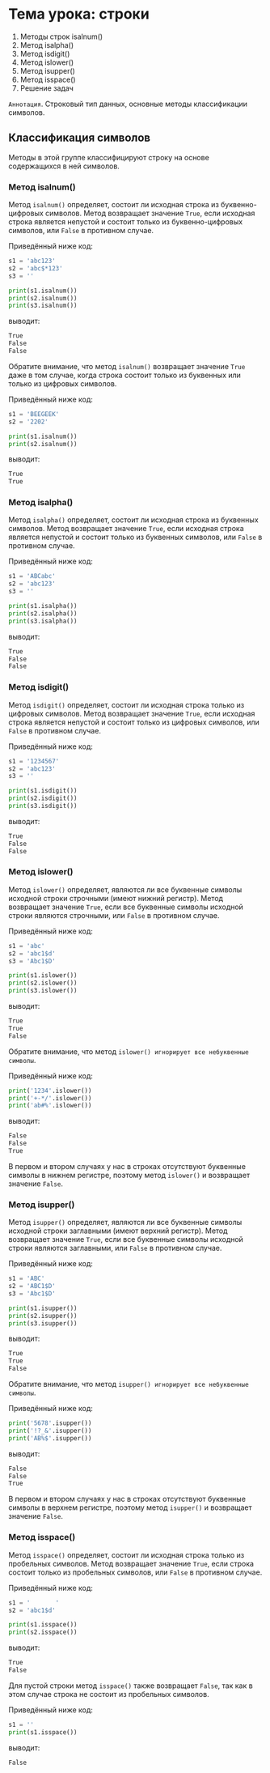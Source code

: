 # Тема урока: строки

1. Методы строк isalnum()
2. Метод isalpha()
3. Метод isdigit()
4. Метод islower()
5. Метод isupper()
6. Метод isspace()
7. Решение задач

`Аннотация`. Строковый тип данных, основные методы классификации символов.

## Классификация символов

Методы в этой группе классифицируют строку на основе содержащихся в ней символов.

### Метод isalnum()

Метод `isalnum()` определяет, состоит ли исходная строка из буквенно-цифровых символов. Метод возвращает значение
`True`,
если исходная строка является непустой и состоит только из буквенно-цифровых символов, или `False` в противном случае.

Приведённый ниже код:

```python
s1 = 'abc123'
s2 = 'abc$*123'
s3 = ''

print(s1.isalnum())
print(s2.isalnum())
print(s3.isalnum())
```

выводит:

```html
True
False
False
```

Обратите внимание, что метод `isalnum()` возвращает значение `True` даже в том случае, когда строка состоит только из
буквенных или только из цифровых символов.

Приведённый ниже код:

```python
s1 = 'BEEGEEK'
s2 = '2202'

print(s1.isalnum())
print(s2.isalnum())
```

выводит:

```html
True
True
```

### Метод isalpha()

Метод `isalpha()` определяет, состоит ли исходная строка из буквенных символов. Метод возвращает значение `True`, если
исходная строка является непустой и состоит только из буквенных символов, или `False` в противном случае.

Приведённый ниже код:

```python
s1 = 'ABCabc'
s2 = 'abc123'
s3 = ''

print(s1.isalpha())
print(s2.isalpha())
print(s3.isalpha())
```

выводит:

```html
True
False
False
```

### Метод isdigit()

Метод `isdigit()` определяет, состоит ли исходная строка только из цифровых символов. Метод возвращает значение `True`,
если
исходная строка является непустой и состоит только из цифровых символов, или `False` в противном случае.

Приведённый ниже код:

```python
s1 = '1234567'
s2 = 'abc123'
s3 = ''

print(s1.isdigit())
print(s2.isdigit())
print(s3.isdigit())
```

выводит:

```html
True
False
False
```

### Метод islower()

Метод `islower()` определяет, являются ли все буквенные символы исходной строки строчными (имеют нижний регистр). Метод
возвращает значение `True`, если все буквенные символы исходной строки являются строчными, или `False` в противном
случае.

Приведённый ниже код:

```python
s1 = 'abc'
s2 = 'abc1$d'
s3 = 'Abc1$D'

print(s1.islower())
print(s2.islower())
print(s3.islower())
```

выводит:

```html
True
True
False
```

Обратите внимание, что метод `islower() игнорирует все небуквенные символы`.

Приведённый ниже код:

```python
print('1234'.islower())
print('+-*/'.islower())
print('ab#%'.islower())
```

выводит:

```html
False
False
True
```

В первом и втором случаях у нас в строках отсутствуют буквенные символы в нижнем регистре, поэтому метод `islower()` и
возвращает значение `False`.

### Метод isupper()

Метод `isupper()` определяет, являются ли все буквенные символы исходной строки заглавными (имеют верхний регистр).
Метод
возвращает значение `True`, если все буквенные символы исходной строки являются заглавными, или `False` в противном
случае.

Приведённый ниже код:

```python
s1 = 'ABC'
s2 = 'ABC1$D'
s3 = 'Abc1$D'

print(s1.isupper())
print(s2.isupper())
print(s3.isupper())
```

выводит:

```html
True
True
False
```

Обратите внимание, что метод `isupper() игнорирует все небуквенные символы`.

Приведённый ниже код:

```python
print('5678'.isupper())
print('!?_&'.isupper())
print('AB%$'.isupper())
```

выводит:

```html
False
False
True
```

В первом и втором случаях у нас в строках отсутствуют буквенные символы в верхнем регистре, поэтому метод `isupper()` и
возвращает значение `False`.

### Метод isspace()

Метод `isspace()` определяет, состоит ли исходная строка только из пробельных символов. Метод возвращает значение
`True`,
если строка состоит только из пробельных символов, или `False` в противном случае.

Приведённый ниже код:

```python
s1 = '       '
s2 = 'abc1$d'

print(s1.isspace())
print(s2.isspace())
```

выводит:

```html
True
False
```

Для пустой строки метод `isspace()` также возвращает `False`, так как в этом случае строка не состоит из пробельных
символов.

Приведённый ниже код:
```python
s1 = ''
print(s1.isspace())
```

выводит:
```html
False

```
